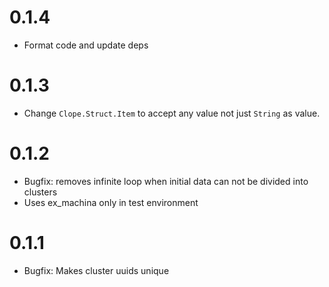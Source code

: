 # 0.1.4
* Format code and update deps

# 0.1.3
* Change `Clope.Struct.Item` to accept any value not just `String` as value.

# 0.1.2
* Bugfix: removes infinite loop when initial data can not be divided into clusters
* Uses ex_machina only in test environment

# 0.1.1
* Bugfix: Makes cluster uuids unique
